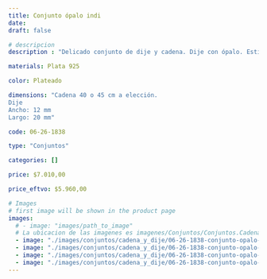 ```yaml
---
title: Conjunto ópalo indi
date: 
draft: false

# descripcion
description : "Delicado conjunto de dije y cadena. Dije con ópalo. Estilo casual, súper canchero."

materials: Plata 925

color: Plateado

dimensions: "Cadena 40 o 45 cm a elección. 
Dije
Ancho: 12 mm 
Largo: 20 mm"

code: 06-26-1838

type: "Conjuntos"

categories: []

price: $7.010,00

price_eftvo: $5.960,00

# Images
# first image will be shown in the product page
images:
  # - image: "images/path_to_image"
  # La ubicacion de las imagenes es imagenes/Conjuntos/Conjuntos.Cadena y Dije/06-26-1838-conjunto-opalo-indi
  - image: "./images/conjuntos/cadena_y_dije/06-26-1838-conjunto-opalo-indi_a.jpg"
  - image: "./images/conjuntos/cadena_y_dije/06-26-1838-conjunto-opalo-indi_b.jpg"
  - image: "./images/conjuntos/cadena_y_dije/06-26-1838-conjunto-opalo-indi_c.jpg"
  - image: "./images/conjuntos/cadena_y_dije/06-26-1838-conjunto-opalo-indi_d.jpg"
---
```

